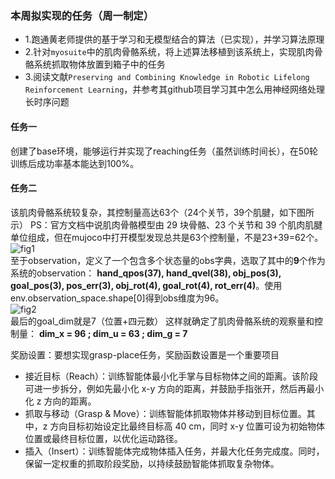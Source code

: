 
### 本周拟实现的任务（周一制定）
- 1.跑通黄老师提供的基于学习和无模型结合的算法（已实现），并学习算法原理
- 2.针对`myosuite`中的肌肉骨骼系统，将上述算法移植到该系统上，实现肌肉骨骼系统抓取物体放置到箱子中的任务
- 3.阅读文献`Preserving and Combining Knowledge in Robotic Lifelong Reinforcement Learning`，并参考其github项目学习其中怎么用神经网络处理长时序问题


#### 任务一
创建了base环境，能够运行并实现了reaching任务（虽然训练时间长），在50轮训练后成功率基本能达到100%。

#### 任务二
该肌肉骨骼系统较复杂，其控制量高达63个（24个关节，39个肌腱，如下图所示）
PS：官方文档中说肌肉骨骼模型由 29 块骨骼、23 个关节和 39 个肌肉肌腱单位组成，但在mujoco中打开模型发现总共是63个控制量，不是23+39=62个。
<img src="[./fig1.png](https://github.com/Knight-xiao/weekreport/blob/main/%E7%A0%94%E4%B8%80%E4%B8%8B/week1/fig1.png)" alt="fig1" style="display: block; margin: auto;">
至于observation，定义了一个包含多个状态量的obs字典，选取了其中的**9**个作为系统的observation：
**hand_qpos(37), hand_qvel(38), obj_pos(3), goal_pos(3), pos_err(3), obj_rot(4), goal_rot(4), rot_err(4)**。使用env.observation_space.shape[0]得到obs维度为96。
<img src="[./fig2.png](https://github.com/Knight-xiao/weekreport/blob/main/%E7%A0%94%E4%B8%80%E4%B8%8B/week1/fig2.png)" alt="fig2" style="display: block; margin: auto;">
最后的goal_dim就是7（位置+四元数）
这样就确定了肌肉骨骼系统的观察量和控制量：
**dim_x = 96 ; dim_u = 63 ; dim_g = 7**

奖励设置：要想实现grasp-place任务，奖励函数设置是一个重要项目
- 接近目标（Reach）：训练智能体最小化手掌与目标物体之间的距离。该阶段可进一步拆分，例如先最小化 x-y 方向的距离，并鼓励手指张开，然后再最小化 z 方向的距离。
- 抓取与移动（Grasp & Move）：训练智能体抓取物体并移动到目标位置。其中，z 方向目标初始设定比最终目标高 40 cm，同时 x-y 位置可设为初始物体位置或最终目标位置，以优化运动路径。
- 插入（Insert）：训练智能体完成物体插入任务，并最大化任务完成度。同时，保留一定权重的抓取阶段奖励，以持续鼓励智能体抓取复杂物体。



